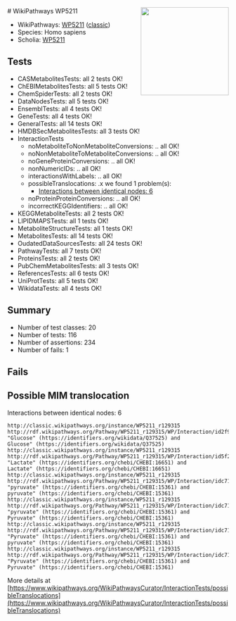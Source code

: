 <img style="float: right; width: 200px" src="https://upload.wikimedia.org/wikipedia/commons/thumb/8/83/Wplogo_with_text_500.png/640px-Wplogo_with_text_500.png" />
# WikiPathways WP5211

* WikiPathways: [WP5211](https://wikipathways.org/pathways/WP5211) ([classic](https://classic.wikipathways.org/instance/WP5211))
* Species: Homo sapiens
* Scholia: [WP5211](https://scholia.toolforge.org/wikipathways/WP5211)
## Tests
* CASMetabolitesTests: all 2 tests OK!
* ChEBIMetabolitesTests: all 5 tests OK!
* ChemSpiderTests: all 2 tests OK!
* DataNodesTests: all 5 tests OK!
* EnsemblTests: all 4 tests OK!
* GeneTests: all 4 tests OK!
* GeneralTests: all 14 tests OK!
* HMDBSecMetabolitesTests: all 3 tests OK!
* InteractionTests
    * noMetaboliteToNonMetaboliteConversions: .. all OK!
    * noNonMetaboliteToMetaboliteConversions: .. all OK!
    * noGeneProteinConversions: .. all OK!
    * nonNumericIDs: .. all OK!
    * interactionsWithLabels: .. all OK!
    * possibleTranslocations: .x we found 1 problem(s):
        * [Interactions between identical nodes: 6](#1c11820b)
    * noProteinProteinConversions: .. all OK!
    * incorrectKEGGIdentifiers: .. all OK!
* KEGGMetaboliteTests: all 2 tests OK!
* LIPIDMAPSTests: all 1 tests OK!
* MetaboliteStructureTests: all 1 tests OK!
* MetabolitesTests: all 14 tests OK!
* OudatedDataSourcesTests: all 24 tests OK!
* PathwayTests: all 7 tests OK!
* ProteinsTests: all 2 tests OK!
* PubChemMetabolitesTests: all 3 tests OK!
* ReferencesTests: all 6 tests OK!
* UniProtTests: all 5 tests OK!
* WikidataTests: all 4 tests OK!


## Summary

* Number of test classes: 20
* Number of tests: 116
* Number of assertions: 234
* Number of fails: 1

## Fails

<a name="1c11820b" />

## Possible MIM translocation

Interactions between identical nodes: 6
```
http://classic.wikipathways.org/instance/WP5211_r129315 http://rdf.wikipathways.org/Pathway/WP5211_r129315/WP/Interaction/id2f9a6462 "Glucose" (https://identifiers.org/wikidata/Q37525) and 
Glucose" (https://identifiers.org/wikidata/Q37525)
http://classic.wikipathways.org/instance/WP5211_r129315 http://rdf.wikipathways.org/Pathway/WP5211_r129315/WP/Interaction/id5f27008 "Lactate" (https://identifiers.org/chebi/CHEBI:16651) and 
Lactate" (https://identifiers.org/chebi/CHEBI:16651)
http://classic.wikipathways.org/instance/WP5211_r129315 http://rdf.wikipathways.org/Pathway/WP5211_r129315/WP/Interaction/idc71fb5c8 "pyruvate" (https://identifiers.org/chebi/CHEBI:15361) and 
pyruvate" (https://identifiers.org/chebi/CHEBI:15361)
http://classic.wikipathways.org/instance/WP5211_r129315 http://rdf.wikipathways.org/Pathway/WP5211_r129315/WP/Interaction/idc71fb5c8 "pyruvate" (https://identifiers.org/chebi/CHEBI:15361) and 
Pyruvate" (https://identifiers.org/chebi/CHEBI:15361)
http://classic.wikipathways.org/instance/WP5211_r129315 http://rdf.wikipathways.org/Pathway/WP5211_r129315/WP/Interaction/idc71fb5c8 "Pyruvate" (https://identifiers.org/chebi/CHEBI:15361) and 
pyruvate" (https://identifiers.org/chebi/CHEBI:15361)
http://classic.wikipathways.org/instance/WP5211_r129315 http://rdf.wikipathways.org/Pathway/WP5211_r129315/WP/Interaction/idc71fb5c8 "Pyruvate" (https://identifiers.org/chebi/CHEBI:15361) and 
Pyruvate" (https://identifiers.org/chebi/CHEBI:15361)
```

More details at [https://www.wikipathways.org/WikiPathwaysCurator/InteractionTests/possibleTranslocations](https://www.wikipathways.org/WikiPathwaysCurator/InteractionTests/possibleTranslocations)

